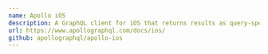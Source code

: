 ```yaml
---
name: Apollo iOS
description: A GraphQL client for iOS that returns results as query-specific Swift types, and integrates with Xcode to show your Swift source and GraphQL side by side, with inline validation errors.
url: https://www.apollographql.com/docs/ios/
github: apollographql/apollo-ios
---
```

